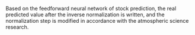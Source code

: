 Based on the feedforward neural network of stock prediction, 
the real predicted value after the inverse normalization is written, 
and the normalization step is modified in accordance with the atmospheric science research.
